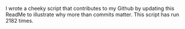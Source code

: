 I wrote a cheeky script that contributes to my Github by updating this ReadMe to illustrate why more than commits matter. This script has run 2182 times.
